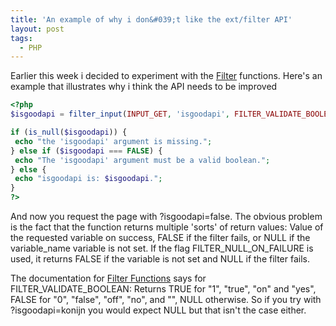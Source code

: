 ```yaml
---
title: 'An example of why i don&#039;t like the ext/filter API'
layout: post
tags:
  - PHP
---
```

Earlier this week i decided to experiment with the [Filter](http://be2.php.net/manual/en/function.filter-input.php) functions. Here's an example that illustrates why i think the API needs to be improved

```php
<?php
$isgoodapi = filter_input(INPUT_GET, 'isgoodapi', FILTER_VALIDATE_BOOLEAN);

if (is_null($isgoodapi)) {
 echo "the 'isgoodapi' argument is missing.";
} else if ($isgoodapi === FALSE) {
 echo "The 'isgoodapi' argument must be a valid boolean.";
} else {
 echo "isgoodapi is: $isgoodapi.";
}
?>
```

And now you request the page with ?isgoodapi=false. The obvious problem is the fact that the function returns multiple 'sorts' of return values: Value of the requested variable on success, FALSE if the filter fails, or NULL if the variable\_name variable is not set. If the flag FILTER\_NULL\_ON\_FAILURE is used, it returns FALSE if the variable is not set and NULL if the filter fails.

The documentation for [Filter Functions](http://be2.php.net/manual/en/ref.filter.php) says for FILTER\_VALIDATE\_BOOLEAN: Returns TRUE for "1", "true", "on" and "yes", FALSE for "0", "false", "off", "no", and "", NULL otherwise. So if you try with ?isgoodapi=konijn you would expect NULL but that isn't the case either.

